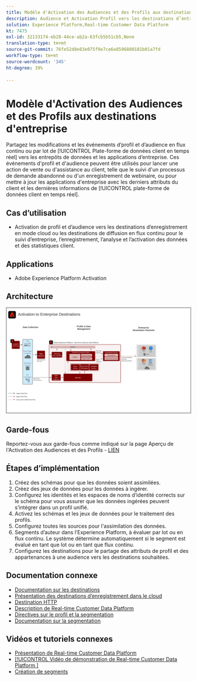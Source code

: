 ```yaml
---
title: Modèle d'Activation des Audiences et des Profils aux destinations d'entreprise
description: Audience et Activation Profil vers les destinations d’entreprise
solution: Experience Platform,Real-time Customer Data Platform
kt: 7475
exl-id: 32133174-eb28-44ce-ab2a-63fcb5b51cb5,None
translation-type: tm+mt
source-git-commit: 76fe52d8e83e075f9e7ce6e8596880181b01a7fd
workflow-type: tm+mt
source-wordcount: '345'
ht-degree: 39%

---
```


# Modèle d&#39;Activation des Audiences et des Profils aux destinations d&#39;entreprise

Partagez les modifications et les événements d’profil et d’audience en flux continu ou par lot de [!UICONTROL Plate-forme de données client en temps réel] vers les entrepôts de données et les applications d’entreprise. Ces événements d&#39;profil et d&#39;audience peuvent être utilisés pour lancer une action de vente ou d&#39;assistance au client, telle que le suivi d&#39;un processus de demande abandonné ou d&#39;un enregistrement de webinaire, ou pour mettre à jour les applications d&#39;entreprise avec les derniers attributs du client et les dernières informations de [!UICONTROL plate-forme de données client en temps réel].

## Cas d’utilisation

* Activation de profil et d’audience vers les destinations d’enregistrement en mode cloud ou les destinations de diffusion en flux continu pour le suivi d’entreprise, l’enregistrement, l’analyse et l’activation des données et des statistiques client.

## Applications

* Adobe Experience Platform Activation

## Architecture

<img src="assets/enterprise_destination_activation.svg" alt="Architecture de référence pour le scénario d'Activation d'entreprise" style="border:1px solid #4a4a4a" />

## Garde-fous

Reportez-vous aux garde-fous comme indiqué sur la page Aperçu de l&#39;Activation des Audiences et des Profils - [LIEN](overview.md)

## Étapes d’implémentation

1. Créez des schémas pour que les données soient assimilées.
1. Créez des jeux de données pour les données à ingérer.
1. Configurez les identités et les espaces de noms d’identité corrects sur le schéma pour vous assurer que les données ingérées peuvent s’intégrer dans un profil unifié.
1. Activez les schémas et les jeux de données pour le traitement des profils.
1. Configurez toutes les sources pour l&#39;assimilation des données.
1. Segments d’auteur dans l’Experience Platform, à évaluer par lot ou en flux continu. Le système détermine automatiquement si le segment est évalué en tant que lot ou en tant que flux continu.
1. Configurez les destinations pour le partage des attributs de profil et des appartenances à une audience vers les destinations souhaitées.

## Documentation connexe

* [Documentation sur les destinations](https://experienceleague.adobe.com/docs/experience-platform/destinations/catalog/overview.html?lang=fr)
* [Présentation des destinations d’enregistrement dans le cloud](https://experienceleague.adobe.com/docs/experience-platform/destinations/catalog/cloud-storage/overview.html?lang=en#catalog)
* [Destination HTTP](https://experienceleague.adobe.com/docs/experience-platform/destinations/catalog/http-destination.html?lang=en#overview)
* [Description de Real-time Customer Data Platform](https://helpx.adobe.com/fr/legal/product-descriptions/real-time-customer-data-platform.html)
* [Directives sur le profil et la segmentation](https://experienceleague.adobe.com/docs/experience-platform/profile/guardrails.html?lang=fr)
* [Documentation sur la segmentation](https://experienceleague.adobe.com/docs/experience-platform/segmentation/api/streaming-segmentation.html?lang=fr)

## Vidéos et tutoriels connexes

* [Présentation de Real-time Customer Data Platform ](https://experienceleague.adobe.com/docs/platform-learn/tutorials/application-services/rtcdp/understanding-the-real-time-customer-data-platform.html?lang=fr)
* [[!UICONTROL Vidéo de démonstration de Real-time Customer Data Platform ]](https://experienceleague.adobe.com/docs/platform-learn/tutorials/application-services/rtcdp/demo.html?lang=fr)
* [Création de segments](https://experienceleague.adobe.com/docs/platform-learn/tutorials/segments/create-segments.html?lang=fr)
